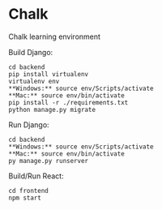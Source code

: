 # Chalk

Chalk learning environment

Build Django:

```
cd backend
pip install virtualenv
virtualenv env
**Windows:** source env/Scripts/activate
**Mac:** source env/bin/activate
pip install -r ./requirements.txt
python manage.py migrate
```

Run Django:

```
cd backend
**Windows:** source env/Scripts/activate
**Mac:** source env/bin/activate
py manage.py runserver
```

Build/Run React:

```
cd frontend
npm start
```

